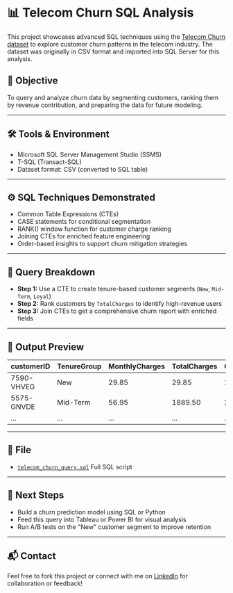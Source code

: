 # 📊 Telecom Churn SQL Analysis

This project showcases advanced SQL techniques using the [Telecom Churn dataset](#) to explore customer churn patterns in the telecom industry. The dataset was originally in CSV format and imported into SQL Server for this analysis.

## 📌 Objective

To query and analyze churn data by segmenting customers, ranking them by revenue contribution, and preparing the data for future modeling.

---

## 🛠️ Tools & Environment

- Microsoft SQL Server Management Studio (SSMS)
- T-SQL (Transact-SQL)
- Dataset format: CSV (converted to SQL table)

---

## ⚙️ SQL Techniques Demonstrated

- Common Table Expressions (CTEs)
- CASE statements for conditional segmentation
- RANK() window function for customer charge ranking
- Joining CTEs for enriched feature engineering
- Order-based insights to support churn mitigation strategies

---

## 🧠 Query Breakdown

- **Step 1:** Use a CTE to create tenure-based customer segments (`New`, `Mid-Term`, `Loyal`)
- **Step 2:** Rank customers by `TotalCharges` to identify high-revenue users
- **Step 3:** Join CTEs to get a comprehensive churn report with enriched fields

---

## 📄 Output Preview

| customerID | TenureGroup | MonthlyCharges | TotalCharges | ChargeRank | Churn |
|------------|-------------|----------------|---------------|------------|-------|
| 7590-VHVEG | New         | 29.85          | 29.85         | 1123       | No    |
| 5575-GNVDE | Mid-Term    | 56.95          | 1889.50       | 223        | No    |
| ...        | ...         | ...            | ...           | ...        | ...   |

---

## 📂 File

- [`telecom_churn_query.sql`](./sql/telecom_churn_query.sql) Full SQL script

---

## 📎 Next Steps

- Build a churn prediction model using SQL or Python
- Feed this query into Tableau or Power BI for visual analysis
- Run A/B tests on the "New" customer segment to improve retention

---

## 📬 Contact

Feel free to fork this project or connect with me on [LinkedIn](#) for collaboration or feedback!

